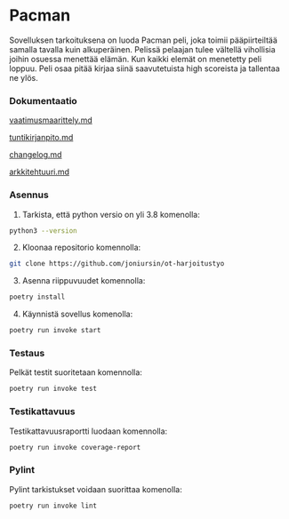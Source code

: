 # Pacman

Sovelluksen tarkoituksena on luoda Pacman peli, joka toimii pääpiirteiltää samalla tavalla kuin alkuperäinen. Pelissä pelaajan tulee vältellä vihollisia joihin osuessa menettää elämän. Kun kaikki elemät on menetetty peli loppuu. Peli osaa pitää kirjaa siinä saavutetuista high scoreista ja tallentaa ne ylös.

### Dokumentaatio

[vaatimusmaarittely.md](https://github.com/joniursin/ot-harjoitustyo/blob/main/pacman/dokumentaatio/vaatimusmaarittely.md)

[tuntikirjanpito.md](https://github.com/joniursin/ot-harjoitustyo/blob/main/pacman/dokumentaatio/tuntikirjanpito.md)

[changelog.md](https://github.com/joniursin/ot-harjoitustyo/blob/main/pacman/dokumentaatio/changelog.md)

[arkkitehtuuri.md](https://github.com/joniursin/ot-harjoitustyo/blob/main/pacman/dokumentaatio/arkkitehtuuri.md)

### Asennus

1. Tarkista, että python versio on yli 3.8 komenolla:

```bash
python3 --version
```

2. Kloonaa repositorio komennolla:

```bash
git clone https://github.com/joniursin/ot-harjoitustyo
```

3. Asenna riippuvuudet komennolla:

```bash
poetry install
```

4. Käynnistä sovellus komenolla:

```bash
poetry run invoke start
```

### Testaus

Pelkät testit suoritetaan komennolla:

```bash
poetry run invoke test
```

### Testikattavuus

Testikattavuusraportti luodaan komennolla:

```bash
poetry run invoke coverage-report
```

### Pylint

Pylint tarkistukset voidaan suorittaa komenolla:

```bash
poetry run invoke lint
```
